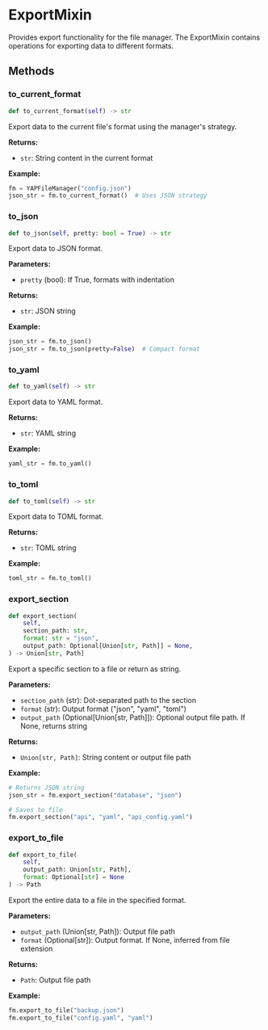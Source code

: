 # ExportMixin

Provides export functionality for the file manager. The ExportMixin contains operations for exporting data to different formats.

## Methods

### to_current_format

```python
def to_current_format(self) -> str
```

Export data to the current file's format using the manager's strategy.

**Returns:**
- `str`: String content in the current format

**Example:**
```python
fm = YAPFileManager("config.json")
json_str = fm.to_current_format()  # Uses JSON strategy
```

### to_json

```python
def to_json(self, pretty: bool = True) -> str
```

Export data to JSON format.

**Parameters:**
- `pretty` (bool): If True, formats with indentation

**Returns:**
- `str`: JSON string

**Example:**
```python
json_str = fm.to_json()
json_str = fm.to_json(pretty=False)  # Compact format
```

### to_yaml

```python
def to_yaml(self) -> str
```

Export data to YAML format.

**Returns:**
- `str`: YAML string

**Example:**
```python
yaml_str = fm.to_yaml()
```

### to_toml

```python
def to_toml(self) -> str
```

Export data to TOML format.

**Returns:**
- `str`: TOML string

**Example:**
```python
toml_str = fm.to_toml()
```

### export_section

```python
def export_section(
    self,
    section_path: str,
    format: str = "json",
    output_path: Optional[Union[str, Path]] = None,
) -> Union[str, Path]
```

Export a specific section to a file or return as string.

**Parameters:**
- `section_path` (str): Dot-separated path to the section
- `format` (str): Output format ("json", "yaml", "toml")
- `output_path` (Optional[Union[str, Path]]): Optional output file path. If None, returns string

**Returns:**
- `Union[str, Path]`: String content or output file path

**Example:**
```python
# Returns JSON string
json_str = fm.export_section("database", "json")

# Saves to file
fm.export_section("api", "yaml", "api_config.yaml")
```

### export_to_file

```python
def export_to_file(
    self, 
    output_path: Union[str, Path], 
    format: Optional[str] = None
) -> Path
```

Export the entire data to a file in the specified format.

**Parameters:**
- `output_path` (Union[str, Path]): Output file path
- `format` (Optional[str]): Output format. If None, inferred from file extension

**Returns:**
- `Path`: Output file path

**Example:**
```python
fm.export_to_file("backup.json")
fm.export_to_file("config.yaml", "yaml")
```
